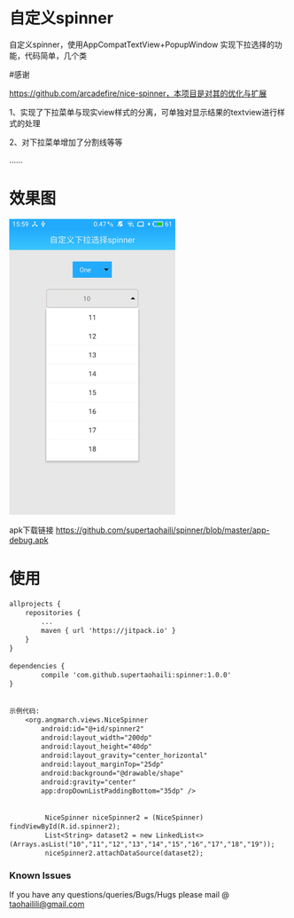 # 自定义spinner

自定义spinner，使用AppCompatTextView+PopupWindow 实现下拉选择的功能，代码简单，几个类

#感谢

https://github.com/arcadefire/nice-spinner，本项目是对其的优化与扩展

1、实现了下拉菜单与现实view样式的分离，可单独对显示结果的textview进行样式的处理

2、对下拉菜单增加了分割线等等

……


# 效果图

<img src="https://github.com/supertaohaili/spinner/blob/master/S80116-155928.jpg" width="300">

apk下载链接
<a href="https://github.com/supertaohaili/spinner/blob/master/app-debug.apk">https://github.com/supertaohaili/spinner/blob/master/app-debug.apk</a>

# 使用
```
allprojects {
	repositories {
		...
		maven { url 'https://jitpack.io' }
	}
}

dependencies {
        compile 'com.github.supertaohaili:spinner:1.0.0'
}


示例代码:
    <org.angmarch.views.NiceSpinner
        android:id="@+id/spinner2"
        android:layout_width="200dp"
        android:layout_height="40dp"
        android:layout_gravity="center_horizontal"
        android:layout_marginTop="25dp"
        android:background="@drawable/shape"
        android:gravity="center"
        app:dropDownListPaddingBottom="35dp" />


         NiceSpinner niceSpinner2 = (NiceSpinner) findViewById(R.id.spinner2);
         List<String> dataset2 = new LinkedList<>(Arrays.asList("10","11","12","13","14","15","16","17","18","19"));
         niceSpinner2.attachDataSource(dataset2);

```




### Known Issues
If you have any questions/queries/Bugs/Hugs please mail @
taohailili@gmail.com
